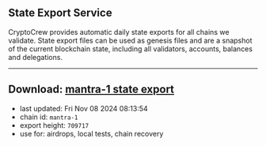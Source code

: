 ## State Export Service
CryptoCrew provides automatic daily state exports for all chains we validate. State export files can be used as genesis files and are a snapshot of the current blockchain state, including all validators, accounts, balances and delegations.

---
**Download: [mantra-1 state export](https://dl-eu2.ccvalidators.com/SERVICE/mantrachain/mantra-1_export_709717.json)**
---

- last updated: Fri Nov 08 2024 08:13:54
- chain id: `mantra-1`
- export height: `709717`
- use for: airdrops, local tests, chain recovery
